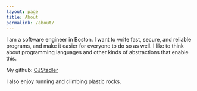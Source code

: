 ```yaml
---
layout: page
title: About
permalink: /about/
---
```


I am a software engineer in Boston. I want to write fast, secure, and reliable
programs, and make it easier for everyone to do so as well. I like to think
about programming languages and other kinds of abstractions that enable this.

My github: [CJStadler](https://github.com/CJStadler)

I also enjoy running and climbing plastic rocks.
